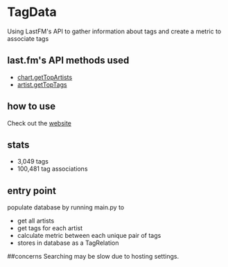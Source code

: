 # TagData
Using LastFM's API to gather information about tags and create a metric to associate tags 

## last.fm's API methods used
- [chart.getTopArtists](http://www.last.fm/api/show/chart.getTopArtists)
- [artist.getTopTags](http://www.last.fm/api/show/artist.getTopTags)

## how to use
Check out the [website](http://tagbits.sjbitcode.com)

## stats
- 3,049 tags
- 100,481 tag associations

## entry point
populate database by running main.py to
- get all artists
- get tags for each artist
- calculate metric between each unique pair of tags
- stores in database as a TagRelation

##concerns 
Searching may be slow due to hosting settings.




